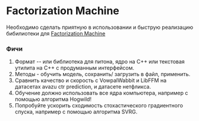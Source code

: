 # Factorization Machine

Необходимо сделать приятную в использовании и быструю реализацию бибилиотеки для [Factorization Machine](https://www.csie.ntu.edu.tw/~b97053/paper/Rendle2010FM.pdf)

### Фичи

1) Формат -- или библиотека для питона, ядро на C++ или текстовая утилита на С++ c продуманным интерфейсом.
2) Методы - обучить модель, сохранить/ загрузить в файл, применить.
3) Сравнить качество и скорость с VowpalWabbit и LibFFM на датасетах avazu ctr prediction, и датасете нетфликса.
4) Обучение должно использовать все ядра компьютера, например с помощью алгоритма Hogwild! 
5) Попробуйте ускорить сходимость стохастического градиентного спуска, например с помощью алгоритма SVRG.

